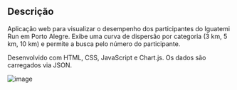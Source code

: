 ## **Descrição**  

Aplicação web para visualizar o desempenho dos participantes do Iguatemi Run em Porto Alegre. Exibe uma curva de dispersão por categoria (3 km, 5 km, 10 km) e permite a busca pelo número do participante.

Desenvolvido com HTML, CSS, JavaScript e Chart.js. Os dados são carregados via JSON.

![image](https://github.com/user-attachments/assets/42fb25dc-13d9-4816-8d94-9c10c0e71bf6)
